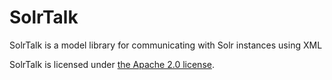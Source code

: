# SolrTalk

SolrTalk is a model library for communicating with Solr instances using XML

SolrTalk is licensed under [the Apache 2.0 license](http://www.apache.org/licenses/LICENSE-2.0.txt/).